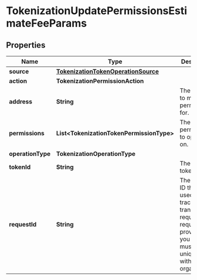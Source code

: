 

# TokenizationUpdatePermissionsEstimateFeeParams


## Properties

| Name | Type | Description | Notes |
|------------ | ------------- | ------------- | -------------|
|**source** | [**TokenizationTokenOperationSource**](TokenizationTokenOperationSource.md) |  |  |
|**action** | **TokenizationPermissionAction** |  |  |
|**address** | **String** | The address to manage permissions for. |  |
|**permissions** | **List&lt;TokenizationTokenPermissionType&gt;** | The list of permissions to operate on. |  |
|**operationType** | **TokenizationOperationType** |  |  |
|**tokenId** | **String** | The ID of the token. |  |
|**requestId** | **String** | The request ID that is used to track a transaction request. The request ID is provided by you and must be unique within your organization. |  [optional] |




